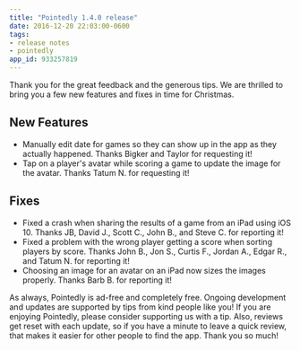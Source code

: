 ```yaml
---
title: "Pointedly 1.4.0 release"
date: 2016-12-20 22:03:00-0600
tags:
- release notes
- pointedly
app_id: 933257819
---
```


Thank you for the great feedback and the generous tips. We are thrilled to bring you a few new features and fixes in time for Christmas.

## New Features
- Manually edit date for games so they can show up in the app as they actually happened. Thanks Bigker and Taylor for requesting it!
- Tap on a player's avatar while scoring a game to update the image for the avatar. Thanks Tatum N. for requesting it!


## Fixes
- Fixed a crash when sharing the results of a game from an iPad using iOS 10. Thanks JB, David J., Scott C., John B., and Steve C. for reporting it!
- Fixed a problem with the wrong player getting a score when sorting players by score. Thanks John B., Jon S., Curtis F., Jordan A., Edgar R., and Tatum N. for reporting it!
- Choosing an image for an avatar on an iPad now sizes the images properly. Thanks Barb B. for reporting it!


As always, Pointedly is ad-free and completely free. Ongoing development and updates are supported by tips from kind people like you! If you are enjoying Pointedly, please consider supporting us with a tip. Also, reviews get reset with each update, so if you have a minute to leave a quick review, that makes it easier for other people to find the app. Thank you so much!
